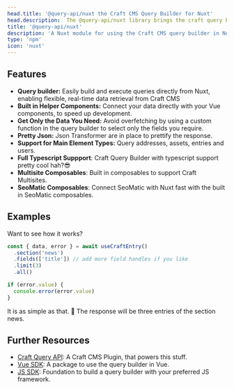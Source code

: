 ```yaml
---
head.title: '@query-api/nuxt the Craft CMS Query Builder for Nuxt'
head.description:  The @query-api/nuxt library brings the craft query builder to your Nuxt frontend.
title: '@query-api/nuxt'
description: 'A Nuxt module for using the Craft CMS query builder in Nuxt.'
type: 'npm'
icon: 'nuxt'
---
```


## Features

- **Query builder:** Easily build and execute queries directly from Nuxt, enabling flexible, real-time data retrieval from Craft CMS
- **Built in Helper Components:** Connect your data directly with your Vue components, to speed up development.
- **Get Only the Data You Need:** Avoid overfetching by using a custom function in the query builder to select only the fields you require.
- **Pretty Json:** Json Transformer are in place to prettify the response.
- **Support for Main Element Types:** Query addresses, assets, entries and users.
- **Full Typescript Suppport**: Craft Query Builder with typescript support pretty cool hah?😎
- **Multisite Composables**: Built in composables to support Craft Multisites.
- **SeoMatic Composables**: Connect SeoMatic with Nuxt fast with the built in SeoMatic composables.

## Examples

Want to see how it works?

```ts [app.vue]
const { data, error } = await useCraftEntry()
  .section('news')
  .fields(['title']) // add more field handles if you like
  .limit(3)
  .all()

if (error.value) {
  console.error(error.value)
}
```

It is as simple as that. 🚀 The response will be three entries of the section news.

## Further Resources

- [Craft Query API](/libraries/craft-query-api): A Craft CMS Plugin, that powers this stuff.
- [Vue SDK](/libraries/vue-craftcms): A package to use the query builder in Vue.
- [JS SDK](/libraries/js-craftcms-api): Foundation to build a query builder with your preferred JS framework.
